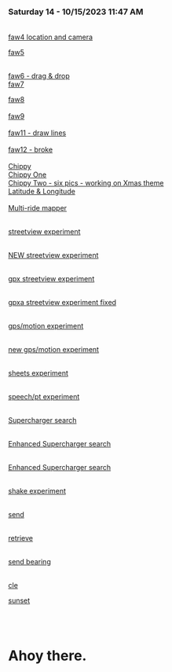 <!DOCTYPE html>
<html>
<head>
<title>general launch point</title> 
<style>
body {
  background-image: url('images/sunset-on-river.jpg');
}

a {
            font-size: 16pt;
            font-family: Arial, sans-serif;
            color: black;
        }

</style>
</head>
<body>

<link rel="stylesheet" href="https://unpkg.com/leaflet@1.9.2/dist/leaflet.css"
     integrity="sha256-sA+zWATbFveLLNqWO2gtiw3HL/lh1giY/Inf1BJ0z14="
     crossorigin=""/>

<!-- Make sure you put this AFTER Leaflet's CSS -->
<script src="https://unpkg.com/leaflet@1.9.2/dist/leaflet.js"
     integrity="sha256-o9N1jGDZrf5tS+Ft4gbIK7mYMipq9lqpVJ91xHSyKhg="
     crossorigin=""></script>

<div id="map" style="width: 600px; height: 400px;"></div>

<div id="text"></div>
<h3>Saturday 14 - 10/15/2023 11:47 AM </h3>
<br/>
<a href="faw4.html">faw4 location and camera</a>
<br/>

<a href="faw5.html">faw5</a>

<br/>
<a href="faw6.html">faw6 - drag & drop </a>
<br/>
<a href="faw7.html">faw7</a>

<br/>

<a href="faw8.html">faw8</a>
<br><br>
<a href="faw9.html">faw9</a>
<br><br>
<a href="faw11.html">faw11 - draw lines</a>
<br><br>
<a href="faw12.html">faw12 - broke</a>
<br><br>
<a href="faw10.html">Chippy</a>
<br>
<a href="faw13.html">Chippy One</a>
<br>
<a href="faw14.html">Chippy Two - six pics - working on Xmas theme</a>
<br>
<a href="faw31.html">Latitude & Longitude</a>
<br><br>
<a href="faw32.html">Multi-ride mapper</a>
<br><br>

<a href="faw33.html">streetview experiment</a>
<br><br>


<a href="faw34.html">NEW streetview experiment</a>
<br><br>


<a href="faw35.html">gpx streetview experiment</a>
<br><br>

<a href="faw35a.html">gpxa streetview experiment fixed</a>
<br><br>

<a href="faw36.html">gps/motion experiment</a>
<br><br>


<a href="faw37.html">new gps/motion experiment</a>
<br><br>


<a href="faw38.html">sheets experiment</a>
<br><br>


<a href="faw39.html">speech/pt experiment</a>
<br><br>


<a href="f41.html">Supercharger search</a>
<br><br>


<a href="f43.html">Enhanced Supercharger search</a>
<br><br>

<a href="f44.html">Enhanced Supercharger search</a>
<br><br>

<a href="f45.html">shake experiment</a>
<br><br>


<a href="f46.html">send</a>
<br><br>

<a href="f47.html">retrieve</a>
<br><br>


<a href="f48.html">send bearing</a>
<br><br>




<a href="clemap1.png">cle</a>
<br>

<a href="sunset-on-river.jpg">sunset</a>

<br><br>
<h1>Ahoy there.</h1>
 
<br/>
<script>

document.getElementById("text").innerHTML = "Text added by JavaScript code";
<!-- alert("one"); 41.500998037771, -81.68048052414491. -->
var map = L.map('map').setView([41.500998037771, -81.68048052414491], 13);

L.tileLayer('https://tile.openstreetmap.org/{z}/{x}/{y}.png', {
    maxZoom: 19,
    attribution: '&copy; <a href="http://www.openstreetmap.org/copyright">OpenStreetMap</a>'
}).addTo(map);

</script>
 
</body>
